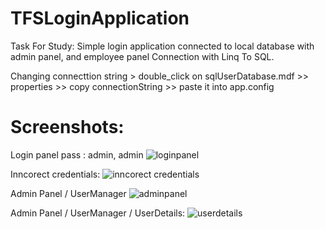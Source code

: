# TFSLoginApplication
Task For Study: Simple login application connected to local database with admin panel, and employee panel
Connection with Linq To SQL.

Changing connecttion string > double_click on sqlUserDatabase.mdf >> properties >> copy connectionString >> paste it into app.config

# Screenshots:

Login panel pass : admin, admin
![loginpanel](https://user-images.githubusercontent.com/27953502/26962400-31cf4ad4-4ce6-11e7-936c-d32182083a4c.jpg)

Inncorect credentials:
![inncorect credentials](https://user-images.githubusercontent.com/27953502/26962448-789b4c2e-4ce6-11e7-94e5-422a09be190d.jpg)


Admin Panel / UserManager
![adminpanel](https://user-images.githubusercontent.com/27953502/26962494-c8c27f88-4ce6-11e7-9127-e41442eea2dc.png)

Admin Panel / UserManager / UserDetails:
![userdetails](https://user-images.githubusercontent.com/27953502/26962528-15274d36-4ce7-11e7-86c5-9188753bd04d.png)





